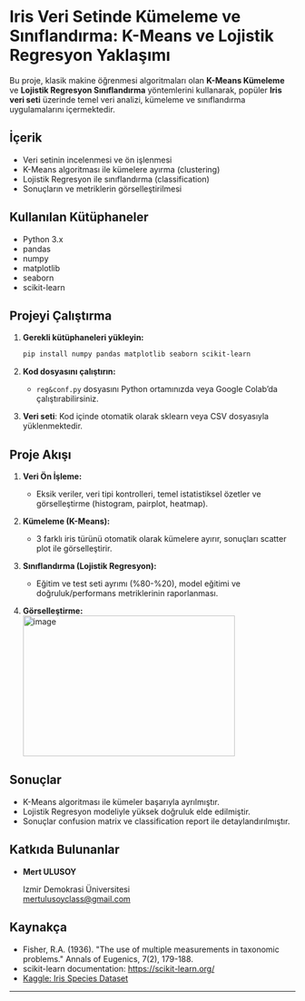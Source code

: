 # Iris Veri Setinde Kümeleme ve Sınıflandırma: K-Means ve Lojistik Regresyon Yaklaşımı

Bu proje, klasik makine öğrenmesi algoritmaları olan **K-Means Kümeleme** ve **Lojistik Regresyon Sınıflandırma** yöntemlerini kullanarak, popüler **Iris veri seti** üzerinde temel veri analizi, kümeleme ve sınıflandırma uygulamalarını içermektedir.

## İçerik

- Veri setinin incelenmesi ve ön işlenmesi
- K-Means algoritması ile kümelere ayırma (clustering)
- Lojistik Regresyon ile sınıflandırma (classification)
- Sonuçların ve metriklerin görselleştirilmesi

## Kullanılan Kütüphaneler

- Python 3.x
- pandas
- numpy
- matplotlib
- seaborn
- scikit-learn

## Projeyi Çalıştırma

1. **Gerekli kütüphaneleri yükleyin:**
    ```bash
    pip install numpy pandas matplotlib seaborn scikit-learn
    ```
2. **Kod dosyasını çalıştırın:**
    - `reg&conf.py` dosyasını Python ortamınızda veya Google Colab’da çalıştırabilirsiniz.

3. **Veri seti**: Kod içinde otomatik olarak sklearn veya CSV dosyasıyla yüklenmektedir.

## Proje Akışı

1. **Veri Ön İşleme:**  
   - Eksik veriler, veri tipi kontrolleri, temel istatistiksel özetler ve görselleştirme (histogram, pairplot, heatmap).

2. **Kümeleme (K-Means):**  
   - 3 farklı iris türünü otomatik olarak kümelere ayırır, sonuçları scatter plot ile görselleştirir.

3. **Sınıflandırma (Lojistik Regresyon):**  
   - Eğitim ve test seti ayrımı (%80-%20), model eğitimi ve doğruluk/performans metriklerinin raporlanması.

4. **Görselleştirme:**  
   <img width="373" height="248" alt="image" src="https://github.com/user-attachments/assets/2c22f8e0-e1db-4166-978e-fe83b4868055" />


## Sonuçlar

- K-Means algoritması ile kümeler başarıyla ayrılmıştır.
- Lojistik Regresyon modeliyle yüksek doğruluk elde edilmiştir.
- Sonuçlar confusion matrix ve classification report ile detaylandırılmıştır.

## Katkıda Bulunanlar

- **Mert ULUSOY**  
  
  Izmir Demokrasi Üniversitesi  
  mertulusoyclass@gmail.com

## Kaynakça

- Fisher, R.A. (1936). "The use of multiple measurements in taxonomic problems." Annals of Eugenics, 7(2), 179-188.
- scikit-learn documentation: https://scikit-learn.org/
- [Kaggle: Iris Species Dataset](https://www.kaggle.com/datasets/uciml/iris)

---

